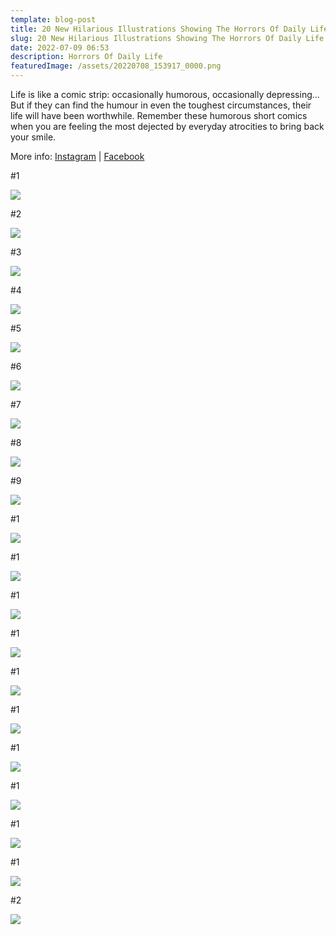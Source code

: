```yaml
---
template: blog-post
title: 20 New Hilarious Illustrations Showing The Horrors Of Daily Life
slug: 20 New Hilarious Illustrations Showing The Horrors Of Daily Life
date: 2022-07-09 06:53
description: Horrors Of Daily Life
featuredImage: /assets/20220708_153917_0000.png
---
```

Life is like a comic strip: occasionally humorous, occasionally depressing... But if they can find the humour in even the toughest circumstances, their life will have been worthwhile. Remember these humorous short comics when you are feeling the most dejected by everyday atrocities to bring back your smile.

More info: [Instagram](https://www.instagram.com/jamesfregan) | [Facebook](https://www.facebook.com/jamesfregan)

\#1

![](/assets/screenshot_20220708-145958_facebook.jpg)

\#2

![](/assets/screenshot_20220708-150013_facebook.jpg)

<script async src="https://pagead2.googlesyndication.com/pagead/js/adsbygoogle.js?client=ca-pub-4648723387452672"
     crossorigin="anonymous"></script>

<ins class="adsbygoogle"
     style="display:block; text-align:center;"
     data-ad-layout="in-article"
     data-ad-format="fluid"
     data-ad-client="ca-pub-4648723387452672"
     data-ad-slot="9248327144"></ins>

<script>
     (adsbygoogle = window.adsbygoogle || []).push({});
</script>

\#3

![](/assets/screenshot_20220708-150025_facebook.jpg)

\#4

![](/assets/screenshot_20220708-150038_facebook.jpg)

\#5

![](/assets/screenshot_20220708-150053_facebook.jpg)

\#6

![](/assets/screenshot_20220708-150105_facebook.jpg)

\#7

![](/assets/screenshot_20220708-150119_facebook.jpg)

<script async src="https://pagead2.googlesyndication.com/pagead/js/adsbygoogle.js?client=ca-pub-4648723387452672"
     crossorigin="anonymous"></script>

<ins class="adsbygoogle"
     style="display:block; text-align:center;"
     data-ad-layout="in-article"
     data-ad-format="fluid"
     data-ad-client="ca-pub-4648723387452672"
     data-ad-slot="9248327144"></ins>

<script>
     (adsbygoogle = window.adsbygoogle || []).push({});
</script>

\#8

![](/assets/screenshot_20220708-150129_facebook.jpg)

\#9

![](/assets/screenshot_20220708-150139_facebook.jpg)

\#1

![](/assets/screenshot_20220708-150155_facebook.jpg)

\#1

![](/assets/screenshot_20220708-150208_facebook.jpg)

\#1

![](/assets/screenshot_20220708-150220_facebook.jpg)

<script async src="https://pagead2.googlesyndication.com/pagead/js/adsbygoogle.js?client=ca-pub-4648723387452672"
     crossorigin="anonymous"></script>

<ins class="adsbygoogle"
     style="display:block; text-align:center;"
     data-ad-layout="in-article"
     data-ad-format="fluid"
     data-ad-client="ca-pub-4648723387452672"
     data-ad-slot="9248327144"></ins>

<script>
     (adsbygoogle = window.adsbygoogle || []).push({});
</script>

\#1

![](/assets/screenshot_20220708-150240_facebook.jpg)

\#1

![](/assets/screenshot_20220708-150254_facebook.jpg)

\#1

![](/assets/screenshot_20220708-150307_facebook.jpg)

\#1

![](/assets/screenshot_20220708-150318_facebook.jpg)

\#1

![](/assets/screenshot_20220708-150327_facebook.jpg)

\#1

![](/assets/screenshot_20220708-150340_facebook.jpg)

<script async src="https://pagead2.googlesyndication.com/pagead/js/adsbygoogle.js?client=ca-pub-4648723387452672"
     crossorigin="anonymous"></script>

<ins class="adsbygoogle"
     style="display:block; text-align:center;"
     data-ad-layout="in-article"
     data-ad-format="fluid"
     data-ad-client="ca-pub-4648723387452672"
     data-ad-slot="9248327144"></ins>

<script>
     (adsbygoogle = window.adsbygoogle || []).push({});
</script>

\#1

![](/assets/screenshot_20220708-150348_facebook.jpg)

\#2

![](/assets/screenshot_20220708-150356_facebook.jpg)
